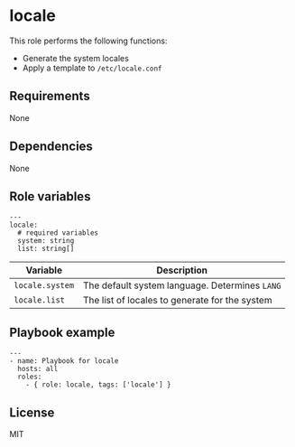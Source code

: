 # locale

This role performs the following functions:

- Generate the system locales
- Apply a template to `/etc/locale.conf`

## Requirements

None

## Dependencies

None

## Role variables

```
---
locale:
  # required variables
  system: string
  list: string[]
```

| Variable        | Description                                    |
| --------------- | ---------------------------------------------- |
| `locale.system` | The default system language. Determines `LANG` |
| `locale.list`   | The list of locales to generate for the system |

## Playbook example

```
---
- name: Playbook for locale
  hosts: all
  roles:
    - { role: locale, tags: ['locale'] }
```

## License

MIT
